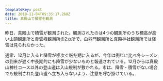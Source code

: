 ```yaml
---
templateKey: post
date: 2018-11-04T09:35:17.268Z
title: 真殿山で積雪を観測
---
```

昨日、真殿山で積雪が観測された。観測されたのは4つの観測所のうち標高が高い山頂観測所と青雲峰観測所の2カ所で、白羽門観測所と真殿神社観測所では降雪は見られなかった。

通常、12月に入ると降雪が相次ぐ厳冬期に入るが、今年は例年に比べ冬シーズンの到来が遅く中長期的にも降雪が少ないものと報道されている。12月からは真殿山神社コース以外の登山道は入山規制が敷かれる。市は、降雪・積雪がない場合でも規制された登山道へ立ち入らないよう、注意を呼び掛けている。